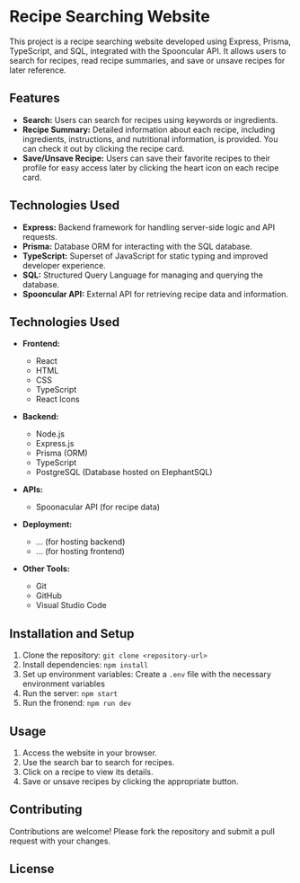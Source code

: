 # Recipe Searching Website

This project is a recipe searching website developed using Express, Prisma, TypeScript, and SQL, integrated with the Spooncular API. It allows users to search for recipes, read recipe summaries, and save or unsave recipes for later reference.

## Features

- **Search:** Users can search for recipes using keywords or ingredients.
- **Recipe Summary:** Detailed information about each recipe, including ingredients, instructions, and nutritional information, is provided. You can check it out by clicking the recipe card.
- **Save/Unsave Recipe:** Users can save their favorite recipes to their profile for easy access later by clicking the heart icon on each recipe card.

## Technologies Used

- **Express:** Backend framework for handling server-side logic and API requests.
- **Prisma:** Database ORM for interacting with the SQL database.
- **TypeScript:** Superset of JavaScript for static typing and improved developer experience.
- **SQL:** Structured Query Language for managing and querying the database.
- **Spooncular API:** External API for retrieving recipe data and information.

## Technologies Used

- **Frontend:**

  - React
  - HTML
  - CSS
  - TypeScript
  - React Icons

- **Backend:**
  - Node.js
  - Express.js
  - Prisma (ORM)
  - TypeScript
  - PostgreSQL (Database hosted on ElephantSQL)
- **APIs:**

  - Spoonacular API (for recipe data)

- **Deployment:**

  - ... (for hosting backend)
  - ... (for hosting frontend)

- **Other Tools:**
  - Git
  - GitHub
  - Visual Studio Code

## Installation and Setup

1. Clone the repository: `git clone <repository-url>`
2. Install dependencies: `npm install`
3. Set up environment variables: Create a `.env` file with the necessary environment variables
4. Run the server: `npm start`
5. Run the fronend: `npm run dev`

## Usage

1. Access the website in your browser.
2. Use the search bar to search for recipes.
3. Click on a recipe to view its details.
4. Save or unsave recipes by clicking the appropriate button.

## Contributing

Contributions are welcome! Please fork the repository and submit a pull request with your changes.

## License
